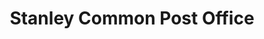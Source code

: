 ---
title: "Stanley Common Post Office"
url: /ilkeston/stanley-common-post-office/
shop: Zeitungen
---